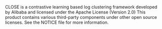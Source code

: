CLOSE is a contrastive learning based log clustering framework developed by Alibaba and licensed under the Apache License (Version 2.0)
This product contains various third-party components under other open source licenses. 
See the NOTICE file for more information.
